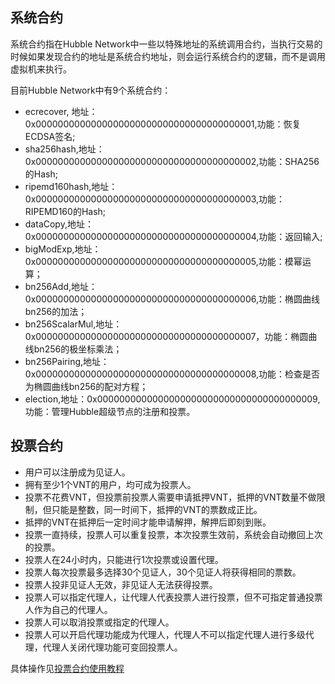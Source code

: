 ## 系统合约
系统合约指在Hubble Network中一些以特殊地址的系统调用合约，当执行交易的时候如果发现合约的地址是系统合约地址，则会运行系统合约的逻辑，而不是调用虚拟机来执行。

目前Hubble Network中有9个系统合约：

- ecrecover, 地址：0x0000000000000000000000000000000000000001,功能：恢复ECDSA签名;
- sha256hash,地址：0x0000000000000000000000000000000000000002,功能：SHA256的Hash;
- ripemd160hash,地址：0x0000000000000000000000000000000000000003,功能：RIPEMD160的Hash;
- dataCopy,地址：0x0000000000000000000000000000000000000004,功能：返回输入;
- bigModExp,地址：0x0000000000000000000000000000000000000005,功能：模幂运算；
- bn256Add,地址：0x0000000000000000000000000000000000000006,功能：椭圆曲线bn256的加法；
- bn256ScalarMul,地址：0x0000000000000000000000000000000000000007，功能：椭圆曲线bn256的极坐标乘法；
- bn256Pairing,地址：0x0000000000000000000000000000000000000008,功能：检查是否为椭圆曲线bn256的配对方程；
- election,地址：0x0000000000000000000000000000000000000009,功能：管理Hubble超级节点的注册和投票。
  
## 投票合约

- 用户可以注册成为见证人。 
- 拥有至少1个VNT的用户，均可成为投票人。
- 投票不花费VNT，但投票前投票人需要申请抵押VNT，抵押的VNT数量不做限制，但只能是整数，同一时间下，抵押的VNT的票数成正比。
- 抵押的VNT在抵押后一定时间才能申请解押，解押后即刻到账。
- 投票一直持续，投票人可以重复投票，本次投票生效前，系统会自动撤回上次的投票。
- 投票人在24小时内，只能进行1次投票或设置代理。
- 投票人每次投票最多选择30个见证人，30个见证人将获得相同的票数。
- 投票人投非见证人无效，非见证人无法获得投票。
- 投票人可以指定代理人，让代理人代表投票人进行投票，但不可指定普通投票人作为自己的代理人。
- 投票人可以取消投票或指定的代理人。
- 投票人可以开启代理功能成为代理人，代理人不可以指定代理人进行多级代理，代理人关闭代理功能可变回投票人。


具体操作见[投票合约使用教程](https://github.com/vntchain/vnt-documentation/blob/master/introduction/take-part-in-witness-election/take-part-in-witness-election.md#%E6%B3%A8%E5%86%8C%E8%A7%81%E8%AF%81%E4%BA%BA%E8%8A%82%E7%82%B9)                                                                          